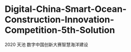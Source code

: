 # Digital-China-Smart-Ocean-Construction-Innovation-Competition-5th-Solution
2020 天池 数字中国创新大赛智慧海洋建设
